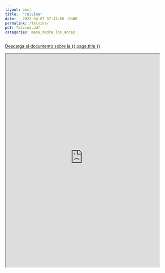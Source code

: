 ```yaml
---
layout: post
title:  "Talvina"
date:   2022-04-07 07:13:00 -0400
permalink: /Talvina/
pdf: Talvina.pdf
categories: masa_madre los_andes
---
```


<a href="https://mapadepanesvenezolanos.github.io/assets/pdf/{{ page.pdf }}">Descarga el documento sobre la {{ page.title }}</a>

<iframe src="https://mapadepanesvenezolanos.github.io/assets/pdf/{{ page.pdf }}" width="100%" height="700px">
